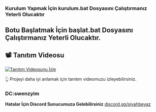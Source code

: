 ### Kurulum Yapmak İçin kurulum.bat Dosyasını Çalıştırmanız Yeterli Olucaktır
## Botu Başlatmak İçin başlat.bat Dosyasını Çalıştırmanız Yeterli Olucaktır.

## 📽️ Tanıtım Videosu

[![Tanıtım Videosunu İzle](https://i.ytimg.com/vi/LwhJuG9p3Zc/hq720.jpg?sqp=-oaymwEnCNAFEJQDSFryq4qpAxkIARUAAIhCGAHYAQHiAQoIGBACGAY4AUAB&amp;rs=AOn4CLD7dr6hLLDIpcYI_LuY0Jfs8xp46Q)](https://youtu.be/9WtY1Kk6Qr0)

👆 Projeyi daha iyi anlamak için tanıtım videomuzu izleyebilirsiniz.

### DC:swenzyim

**Hatalar İçin Discord Sunucumuza Gelebilirsiniz**
[discord.gg/siyahbeyaz](https://www.discord.gg/siyahbeyaz)
